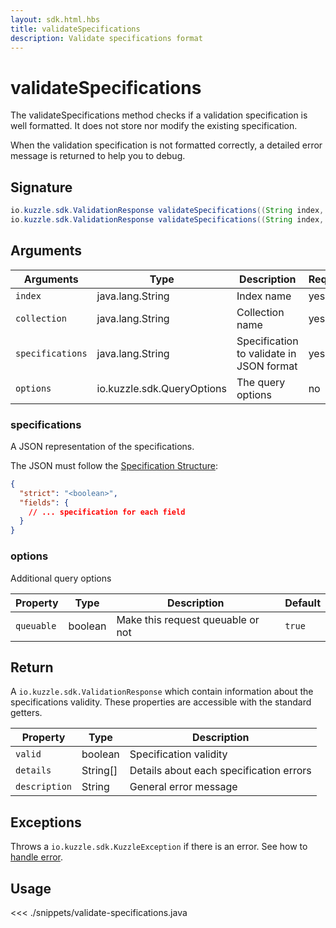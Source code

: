 ```yaml
---
layout: sdk.html.hbs
title: validateSpecifications
description: Validate specifications format
---
```


# validateSpecifications

The validateSpecifications method checks if a validation specification is well formatted. It does not store nor modify the existing specification.

When the validation specification is not formatted correctly, a detailed error message is returned to help you to debug.

## Signature

```java
io.kuzzle.sdk.ValidationResponse validateSpecifications((String index, String collection, String specifications) throws io.kuzzle.sdk.BadRequestException, io.kuzzle.sdk.ForbiddenException, io.kuzzle.sdk.GatewayTimeoutException, io.kuzzle.sdk.InternalException, io.kuzzle.sdk.ServiceUnavailableException;
io.kuzzle.sdk.ValidationResponse validateSpecifications((String index, String collection, String specifications, io.kuzzle.sdk.QueryOptions options) throws io.kuzzle.sdk.BadRequestException, io.kuzzle.sdk.ForbiddenException, io.kuzzle.sdk.GatewayTimeoutException, io.kuzzle.sdk.InternalException, io.kuzzle.sdk.ServiceUnavailableException;
```

## Arguments

| Arguments        | Type                       | Description                              | Required |
| ---------------- | -------------------------- | ---------------------------------------- | -------- |
| `index`          | java.lang.String           | Index name                               | yes      |
| `collection`     | java.lang.String           | Collection name                          | yes      |
| `specifications` | java.lang.String           | Specification to validate in JSON format | yes      |
| `options`        | io.kuzzle.sdk.QueryOptions | The query options                        | no       |

### **specifications**

A JSON representation of the specifications.

The JSON must follow the [Specification Structure](/core/1/guide/datavalidation):

```json
{
  "strict": "<boolean>",
  "fields": {
    // ... specification for each field
  }
}
```

### **options**

Additional query options

| Property   | Type    | Description                       | Default |
| ---------- | ------- | --------------------------------- | ------- |
| `queuable` | boolean | Make this request queuable or not | `true`  |

## Return

A `io.kuzzle.sdk.ValidationResponse` which contain information about the specifications validity.
These properties are accessible with the standard getters.

| Property      | Type     | Description                             |
| ------------- | -------- | --------------------------------------- |
| `valid`       | boolean  | Specification validity                  |
| `details`     | String[] | Details about each specification errors |
| `description` | String   | General error message                   |

## Exceptions

Throws a `io.kuzzle.sdk.KuzzleException` if there is an error. See how to [handle error](/sdk/java/1/error-handling).

## Usage

<<< ./snippets/validate-specifications.java
